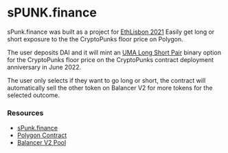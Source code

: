 # sPUNK.finance

sPunk.finance was built as a project for [EthLisbon 2021](https://www.ethlisbon.org/)
Easily get long or short exposure to the the CryptoPunks floor price on Polygon.

The user deposits DAI and it will mint an [UMA Long Short Pair](https://docs.umaproject.org/synthetic-tokens/long-short-pair) binary option for the CryptoPunks floor price on the CryptoPunks contract deployment anniversary in June 2022.

The user only selects if they want to go long or short, the contract will automatically sell the other token on Balancer V2 for more tokens for the selected outcome.

### Resources

- [sPunk.finance](https://spunk.finance)
- [Polygon Contract](https://polygonscan.com/address/0xD98E5b1a0Aa8627625E89e12f158830BE25e1fbf#code)
- [Balancer V2 Pool](https://polygon.balancer.fi/#/pool/0x7819f1532c49388106f7762328c51ee70edd134c00020000000000000000006c)
